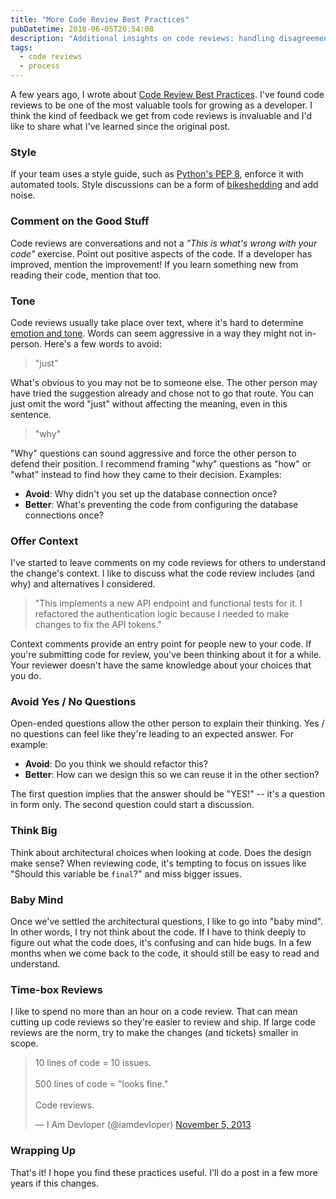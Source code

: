 ```yaml
---
title: "More Code Review Best Practices"
pubDatetime: 2018-06-05T20:54:08
description: "Additional insights on code reviews: handling disagreements, managing review fatigue, and creating a positive review culture on your team."
tags:
  - code reviews
  - process
---
```


A few years ago, I wrote about [Code Review Best
Practices](https://www.kevinlondon.com/2015/05/05/code-review-best-practices.html).
I've found code reviews to be one of the most valuable tools for growing as
a developer. I think the kind of feedback we get from code reviews is invaluable
and I'd like to share what I've learned since the original post.

### Style

If your team uses a style guide, such as [Python's PEP
8](https://www.python.org/dev/peps/pep-0008/),
enforce it with automated tools.
Style discussions can be a form of
[bikeshedding](https://en.wikipedia.org/wiki/Law_of_triviality) and add noise.

### Comment on the Good Stuff

Code reviews are conversations and not a _"This is what's wrong with your code"_
exercise. Point out positive aspects of the code. If a developer has improved,
mention the improvement! If you learn something new from reading their code,
mention that too.


### Tone

Code reviews usually take place over text, where it's hard to determine
[emotion and
tone](https://www.fastcodesign.com/3036748/why-its-so-hard-to-detect-emotion-in-emails-and-texts).
Words can seem aggressive in a way they might not in-person. Here's a few words
to avoid:

> "just"

What's obvious to you may not be to someone else. The other person may
have tried the suggestion already and chose not to go that route.
You can just omit the word "just" without affecting the meaning, even in this
sentence.

> "why"

"Why" questions can sound aggressive and force the other person to defend their
position. I recommend framing "why" questions as "how" or "what" instead to
find how they came to their decision. Examples:

* **Avoid**: Why didn't you set up the database connection once?
* **Better**: What's preventing the code from configuring the database connections
    once?

### Offer Context

I've started to leave comments on my code reviews for others to understand the
change's context. I like to discuss what the code review includes (and why) and
alternatives I considered.

> "This implements a new API endpoint and functional
> tests for it. I refactored the authentication logic because I needed to make
> changes to fix the API tokens."

Context comments provide an entry point for people new to your code.
If you're submitting code for review, you've been thinking about it for a while.
Your reviewer doesn't have the same knowledge about your choices that
you do.

### Avoid Yes / No Questions

Open-ended questions allow the other person to explain their thinking. Yes / no
questions can feel like they're leading to an expected answer. For example:

* **Avoid**: Do you think we should refactor this?
* **Better**: How can we design this so we can reuse it in the other section?

The first question implies that the answer should be "YES!" -- it's a question
in form only. The second question could start a discussion.

### Think Big

Think about architectural choices when looking at code.
Does the design make sense? When reviewing code, it's tempting to focus on issues like
"Should this variable be `final`?" and miss bigger issues.

### Baby Mind

Once we've settled the architectural questions, I like to go into "baby mind". In other
words, I try not think about the code. If I have to think deeply to figure out
what the code does, it's confusing and can hide bugs.
In a few months when we come back to the code, it should still be easy to read
and understand.


### Time-box Reviews

I like to spend no more than an hour on a code review. That can mean
cutting up code reviews so they're easier to
review and ship. If large code reviews are the norm,
try to make the changes (and tickets) smaller in scope.

<blockquote class="twitter-tweet" data-lang="en"><p lang="en" dir="ltr">10 lines of code = 10 issues.<br><br>500 lines of code = &quot;looks fine.&quot;<br><br>Code reviews.</p>&mdash; I Am Devloper (@iamdevloper) <a href="https://twitter.com/iamdevloper/status/397664295875805184?ref_src=twsrc%5Etfw">November 5, 2013</a></blockquote>
<script async src="https://platform.twitter.com/widgets.js" charset="utf-8"></script>


### Wrapping Up

That's it! I hope you find these practices useful. I'll do a post in a few more
years if this changes.
